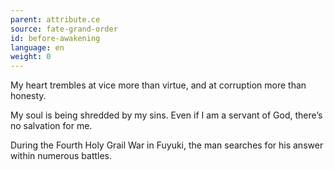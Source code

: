 ```yaml
---
parent: attribute.ce
source: fate-grand-order
id: before-awakening
language: en
weight: 0
---
```


My heart trembles at vice more than virtue, and at corruption more than honesty.

My soul is being shredded by my sins.
Even if I am a servant of God, there’s no salvation for me.

During the Fourth Holy Grail War in Fuyuki, the man searches for his answer within numerous battles.
